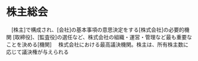 # 株主総会
　[株主]で構成され、[会社]の基本事項の意思決定をする[株式会社]の必要的機関
 [取締役]、[監査役]の選任など、株式会社の組織・運営・管理など最も重要なことを決める[機関]
　株式会社における最高議決機関。株主は、所有株主数に応じて議決権が与えられる
